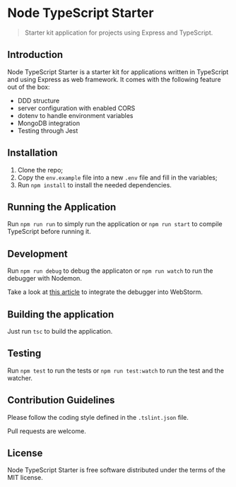# Node TypeScript Starter

> Starter kit application for projects using Express and TypeScript.

## Introduction

Node TypeScript Starter is a starter kit for applications written in TypeScript and using Express as web framework. It comes with the following feature out of the box:

- DDD structure
- server configuration with enabled CORS
- dotenv to handle environment variables
- MongoDB integration
- Testing through Jest

## Installation

1. Clone the repo;
2. Copy the `env.example` file into a new `.env` file and fill in the variables;
3. Run `npm install` to install the needed dependencies.

## Running the Application

Run `npm run run` to simply run the application or `npm run start` to compile TypeScript before running it.

## Development

Run `npm run debug` to debug the applicaton or `npm run watch` to run the debugger with Nodemon.

Take a look at [this article](https://samkirkiles.svbtle.com/webstorm-node-js-debugging-with-nodemon) to integrate the debugger into WebStorm.

## Building the application

Just run `tsc` to build the application.

## Testing

Run `npm test` to run the tests or `npm run test:watch` to run the test and the watcher.

## Contribution Guidelines

Please follow the coding style defined in the `.tslint.json` file.

Pull requests are welcome.

## License

Node TypeScript Starter is free software distributed under the terms of the MIT license.
